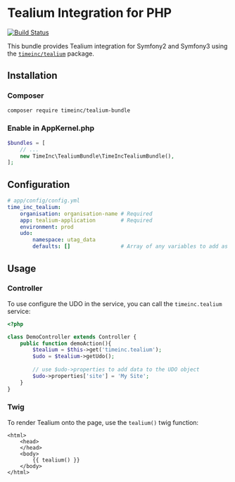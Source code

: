# Tealium Integration for PHP

[![Build Status](https://travis-ci.org/TimeIncOSS/tealium-bundle.svg?branch=master)](https://travis-ci.org/TimeIncOSS/tealium-bundle)

This bundle provides Tealium integration for Symfony2 and Symfony3 using
the [`timeinc/tealium`](https://github.com/TimeIncOSS/tealium-php) package.

## Installation

### Composer
```bash
composer require timeinc/tealium-bundle
```

### Enable in AppKernel.php
```php
$bundles = [
    // ...
    new TimeInc\TealiumBundle\TimeIncTealiumBundle(),
];
```

## Configuration
```yml
# app/config/config.yml
time_inc_tealium:
    organisation: organisation-name # Required
    app: tealium-application        # Required
    environment: prod               
    udo:
        namespace: utag_data
        defaults: []                # Array of any variables to add as utag_data defaults
```

## Usage

### Controller
To use configure the UDO in the service, you can call the `timeinc.tealium` service:
```php
<?php

class DemoController extends Controller {
    public function demoAction(){
        $tealium = $this->get('timeinc.tealium');
        $udo = $tealium->getUdo();
        
        // use $udo->properties to add data to the UDO object
        $udo->properties['site'] = 'My Site';
    }
}
```

### Twig
To render Tealium onto the page, use the `tealium()` twig function:
 
```twig
<html>
    <head>
    </head>
    <body>
        {{ tealium() }}
    </body>
</html>
```
